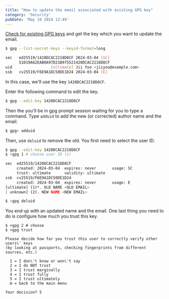 ```yaml
---
title: "How to update the email associated with existing GPG key"
category: 'Security'
pubDate: 'May 18 2024 12:49'
---
```


[Check for existing GPG keys](/notes/check_for_existing_gpg_keys) and get the key which you want to update the email.

```sh
$ gpg --list-secret-keys --keyid-format=long

sec   ed25519/1420DCAC2218D8CF 2024-03-04 [SC]
      51D19A62EAB0A97D21B975521420DCAC2218D8CF
uid                 [ultimate] Jii Yoo <jiiyoo@example.com>
ssb   cv25519/F6E9A1DC50DE1D24 2024-03-04 [E]
```

In this case, we'll use the key `1420DCAC2218D8CF`.

Enter the following command to edit the key.
```sh
$ gpg --edit-key 1420DCAC2218D8CF
```

Then the you'll be in gpg prompt session waiting for you to type a command. Type `adduid` to add the new (or corrected) author name and the email.

```sh
$ gpg> adduid
```

Then, use `deluid` to remove the old. You first need to select the user ID.

```sh
$ gpg --edit-key 1420DCAC2218D8CF
$ >gpg 1 # choose user ID (1)

sec  ed25519/1420DCAC2218D8CF
     created: 2024-03-04  expires: never       usage: SC
     trust: ultimate      validity: ultimate
ssb  cv25519/F6E9A1DC50DE1D24
     created: 2024-03-04  expires: never       usage: E
[ultimate] (1)*. OLD NAME <OLD EMAIL>
[ unknown] (2). NEW NAME <NEW EMAIL>

$ >gpg deluid
```

You end up with an updated name and the email. One last thing you need to do is configure how much you trust this key.

```shell
$ >gpg 2 # choose 
$ >gpg trust

Please decide how far you trust this user to correctly verify other users\' keys
(by looking at passports, checking fingerprints from different sources, etc.)

  1 = I don\'t know or won\'t say
  2 = I do NOT trust
  3 = I trust marginally
  4 = I trust fully
  5 = I trust ultimately
  m = back to the main menu

Your decision? 5
```
